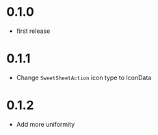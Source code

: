 # 0.1.0 

- first release
  
# 0.1.1

- Change `SweetSheetAction` icon type to IconData

# 0.1.2

- Add more uniformity